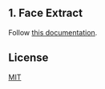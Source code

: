 ## 1. Face Extract
Follow [this documentation](01-face_extract/README.md).

## License

[MIT](LICENSE)